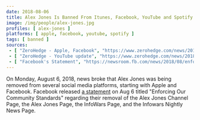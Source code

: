 ```yaml
---
date: 2018-08-06
title: Alex Jones Is Banned From Itunes, Facebook, YouTube and Spotify
image: /img/people/alex-jones.jpg
profiles: [ alex-jones ]
platforms: [ apple, facebook, youtube, spotify ]
tags: [ banned ]
sources:
 - [ "ZeroHedge - Apple, Facebook", "https://www.zerohedge.com/news/2018-08-06/alex-jones-and-infowars-podcasts-banned-itunes-content-removed" ]
 - [ "ZeroHedge - YouTube update", "https://www.zerohedge.com/news/2018-08-06/youtube-bans-alex-jones-after-itunes-facebook-remove-content" ]
 - [ "Facebook's Statement", "https://newsroom.fb.com/news/2018/08/enforcing-our-community-standards/" ]
---
```


On Monday, August 6, 2018, news broke that Alex Jones was being removed from several social media platforms, starting with Apple and Facebook.
Facebook released [a statement](https://newsroom.fb.com/news/2018/08/enforcing-our-community-standards/) on Aug 6 titled "Enforcing Our Community Standards" regarding their removal of the Alex Jones Channel Page, the Alex Jones Page, the InfoWars Page, and the Infowars Nightly News Page.
